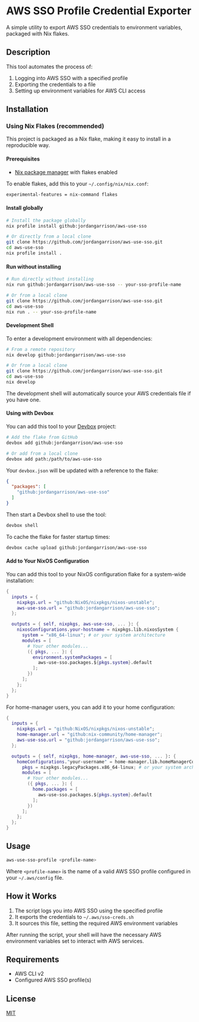 # AWS SSO Profile Credential Exporter

A simple utility to export AWS SSO credentials to environment variables, packaged with Nix flakes.

## Description

This tool automates the process of:

1. Logging into AWS SSO with a specified profile
2. Exporting the credentials to a file
3. Setting up environment variables for AWS CLI access

## Installation

### Using Nix Flakes (recommended)

This project is packaged as a Nix flake, making it easy to install in a reproducible way.

#### Prerequisites

- [Nix package manager](https://nixos.org/download.html) with flakes enabled

To enable flakes, add this to your `~/.config/nix/nix.conf`:

```sh
experimental-features = nix-command flakes
```

#### Install globally

```sh
# Install the package globally
nix profile install github:jordangarrison/aws-use-sso

# Or directly from a local clone
git clone https://github.com/jordangarrison/aws-use-sso.git
cd aws-use-sso
nix profile install .
```

#### Run without installing

```sh
# Run directly without installing
nix run github:jordangarrison/aws-use-sso -- your-sso-profile-name

# Or from a local clone
git clone https://github.com/jordangarrison/aws-use-sso.git
cd aws-use-sso
nix run . -- your-sso-profile-name
```

#### Development Shell

To enter a development environment with all dependencies:

```sh
# From a remote repository
nix develop github:jordangarrison/aws-use-sso

# Or from a local clone
git clone https://github.com/jordangarrison/aws-use-sso.git
cd aws-use-sso
nix develop
```

The development shell will automatically source your AWS credentials file if you have one.

#### Using with Devbox

You can add this tool to your [Devbox](https://www.jetify.com/devbox/) project:

```sh
# Add the flake from GitHub
devbox add github:jordangarrison/aws-use-sso

# Or add from a local clone
devbox add path:/path/to/aws-use-sso
```

Your `devbox.json` will be updated with a reference to the flake:

```json
{
  "packages": [
    "github:jordangarrison/aws-use-sso"
  ]
}
```

Then start a Devbox shell to use the tool:

```sh
devbox shell
```

To cache the flake for faster startup times:

```sh
devbox cache upload github:jordangarrison/aws-use-sso
```

#### Add to Your NixOS Configuration

You can add this tool to your NixOS configuration flake for a system-wide installation:

```nix
{
  inputs = {
    nixpkgs.url = "github:NixOS/nixpkgs/nixos-unstable";
    aws-use-sso.url = "github:jordangarrison/aws-use-sso";
  };

  outputs = { self, nixpkgs, aws-use-sso, ... }: {
    nixosConfigurations.your-hostname = nixpkgs.lib.nixosSystem {
      system = "x86_64-linux"; # or your system architecture
      modules = [
        # Your other modules...
        ({ pkgs, ... }: {
          environment.systemPackages = [
            aws-use-sso.packages.${pkgs.system}.default
          ];
        })
      ];
    };
  };
}
```

For home-manager users, you can add it to your home configuration:

```nix
{
  inputs = {
    nixpkgs.url = "github:NixOS/nixpkgs/nixos-unstable";
    home-manager.url = "github:nix-community/home-manager";
    aws-use-sso.url = "github:jordangarrison/aws-use-sso";
  };

  outputs = { self, nixpkgs, home-manager, aws-use-sso, ... }: {
    homeConfigurations."your-username" = home-manager.lib.homeManagerConfiguration {
      pkgs = nixpkgs.legacyPackages.x86_64-linux; # or your system architecture
      modules = [
        # Your other modules...
        ({ pkgs, ... }: {
          home.packages = [
            aws-use-sso.packages.${pkgs.system}.default
          ];
        })
      ];
    };
  };
}
```

## Usage

```sh
aws-use-sso-profile <profile-name>
```

Where `<profile-name>` is the name of a valid AWS SSO profile configured in your `~/.aws/config` file.

## How it Works

1. The script logs you into AWS SSO using the specified profile
2. It exports the credentials to `~/.aws/sso-creds.sh`
3. It sources this file, setting the required AWS environment variables

After running the script, your shell will have the necessary AWS environment variables set to interact with AWS services.

## Requirements

- AWS CLI v2
- Configured AWS SSO profile(s)

## License

[MIT](LICENSE)
